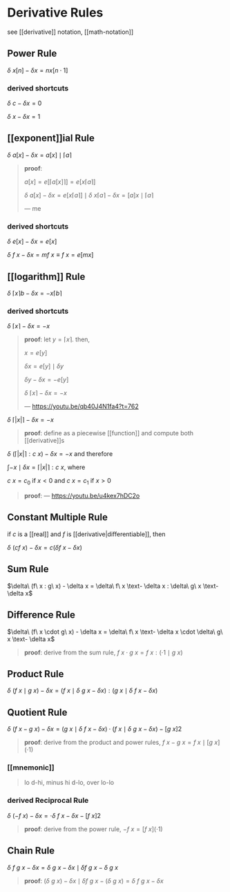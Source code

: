 # Derivative Rules

see [[derivative]] notation, [[math-notation]]

## Power Rule

$\delta\ x[n] - \delta x= nx[n \cdot 1]$

### derived shortcuts

$\delta\ c - \delta x= 0$

$\delta\ x - \delta x = 1$

## [[exponent]]ial Rule

$\delta\ a[x] - \delta x = a[x] \mid \lceil a \rceil$

> **proof**:
>
> $a[x] = e[\lceil a[x] \rceil] = e[x\lceil a \rceil]$
>
> $\delta\ a[x] - \delta x = e[x\lceil a \rceil] \mid \delta\ x\lceil a \rceil - \delta x = [a]x \mid \lceil a \rceil$
>
> &mdash; me

### derived shortcuts

$\delta\ e[x] - \delta x = e[x]$

$\delta\ f\ x - \delta x = m f\ x \equiv f\ x = e[mx]$

## [[logarithm]] Rule

$\delta\ \lceil x \rceil b - \delta x = - x\lceil b \rceil$

### derived shortcuts

$\delta\ \lceil x \rceil - \delta x = -x$

> **proof**: let $y = \lceil x \rceil$. then,
>
> $x = e[y]$
>
> $\delta x = e[y] \mid \delta y$
>
> $\delta y - \delta x = -e[y]$
>
> $\delta\ \lceil x \rceil - \delta x = -x$
>
> &mdash; <https://youtu.be/qb40J4N1fa4?t=762>

$\delta\ \lceil |x| \rceil - \delta x = -x$

> **proof**: define as a piecewise [[function]] and compute both [[derivative]]s

$\delta\ (\lceil |x| \rceil : c\ x) - \delta x = -x$ and therefore

$\int -x \mid \delta x = \lceil |x| \rceil : c\ x$, where

$c\ x = c_0$ if $x < 0$ and $c\ x = c_1$ if $x > 0$

> **proof**: &mdash; <https://youtu.be/u4kex7hDC2o>

## Constant Multiple Rule

if $c$ is a [[real]] and $f$ is [[derivative|differentiable]], then

$\delta\ (cf\ x) - \delta x = c (\delta f\ x - \delta x)$

## Sum Rule

$\delta\ (f\ x : g\ x) - \delta x = \delta\ f\ x \text- \delta x : \delta\ g\ x \text- \delta x$

## Difference Rule

$\delta\ (f\ x \cdot g\ x) - \delta x = \delta\ f\ x \text- \delta x \cdot \delta\ g\ x \text- \delta x$

> **proof**: derive from the sum rule, $f\ x \cdot g\ x = f\ x : (\cdot 1 \mid g\ x)$

## Product Rule

$\delta\ (f\ x \mid g\ x) - \delta x = (f\ x \mid \delta\ g\ x - \delta x) : (g\ x \mid \delta\ f\ x - \delta x)$

## Quotient Rule

$\delta\ (f\ x - g\ x) - \delta x = (g\ x \mid \delta\ f\ x - \delta x) \cdot (f\ x \mid \delta\ g\ x - \delta x) - [g\ x]2$

> **proof**: derive from the product and power rules, $f\ x - g\ x = f\ x \mid [g\ x](\cdot 1)$

### [[mnemonic]]

> lo d-hi, minus hi d-lo, over lo-lo

### derived Reciprocal Rule

$\delta\ (-f\ x) - \delta x = \cdot \delta\ f\ x - \delta x - [f\ x]2$

> **proof**: derive from the power rule, $-f\ x = [f\ x](\cdot 1)$

## Chain Rule

$\delta\ f\ g\ x - \delta x = \delta\ g\ x - \delta x \mid \delta f\ g\ x - \delta\ g\ x$

> **proof**: $(\delta\ g\ x) - \delta x \mid \delta f\ g\ x - (\delta\ g\ x) = \delta\ f\ g\ x - \delta x$
